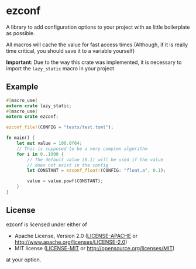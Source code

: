 ezconf
======

A library to add configuration options to your project with as little
boilerplate as possible.

All macros will cache the value for fast access times (Although, if it is
really time critical, you should save it to a variable yourself)

**Important**: Due to the way this crate was implemented, it is necessary
to import the `lazy_static` macro in your project

## Example ##

```rust
#[macro_use]
extern crate lazy_static;
#[macro_use]
extern crate ezconf;

ezconf_file!(CONFIG = "tests/test.toml");

fn main() {
    let mut value = 100.0f64;
    // This is supposed to be a very complex algorithm
    for i in 0..1000 {
        // The default value (0.1) will be used if the value
        // does not exist in the config
        let CONSTANT = ezconf_float!(CONFIG: "float.a", 0.1);

        value = value.powf(CONSTANT);
    }
}
```

## License ##
ezconf is licensed under either of

 * Apache License, Version 2.0 ([LICENSE-APACHE](LICENSE-APACHE) or http://www.apache.org/licenses/LICENSE-2.0)
 * MIT license ([LICENSE-MIT](LICENSE-MIT) or http://opensource.org/licenses/MIT)

at your option.
